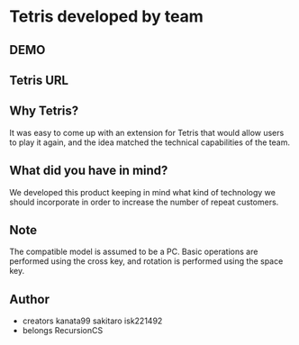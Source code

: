 # Tetris developed by team


## DEMO


## Tetris URL


## Why Tetris?
It was easy to come up with an extension for Tetris that would allow users to play it again, and the idea matched the technical capabilities of the team.

 
 
## What did you have in mind?
We developed this product keeping in mind what kind of technology we should incorporate in order to increase the number of repeat customers.


 
## Note
The compatible model is assumed to be a PC. Basic operations are performed using the cross key, and rotation is performed using the space key.
 
## Author

 
* creators kanata99 sakitaro isk221492
* belongs RecursionCS

